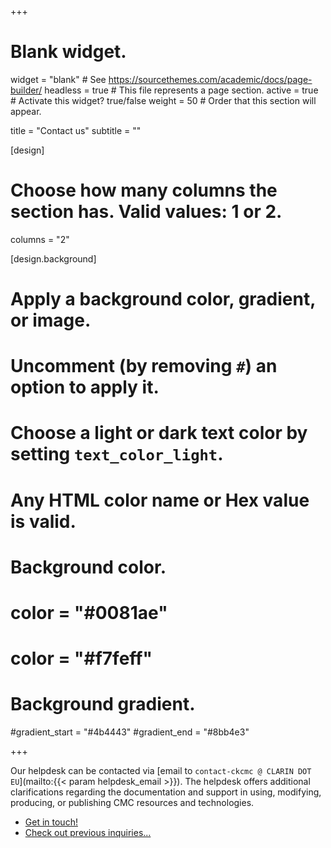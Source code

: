 +++
# Blank widget.
widget = "blank"  # See https://sourcethemes.com/academic/docs/page-builder/
headless = true  # This file represents a page section.
active = true  # Activate this widget? true/false
weight = 50  # Order that this section will appear.

title = "Contact us"
subtitle = ""

[design]
  # Choose how many columns the section has. Valid values: 1 or 2.
  columns = "2"

[design.background]
  # Apply a background color, gradient, or image.
  #   Uncomment (by removing `#`) an option to apply it.
  #   Choose a light or dark text color by setting `text_color_light`.
  #   Any HTML color name or Hex value is valid.

  # Background color.
  # color = "#0081ae"
  # color = "#f7feff"
  
  # Background gradient.
  #gradient_start = "#4b4443"
  #gradient_end = "#8bb4e3"
  
+++

Our helpdesk can be contacted via [email to `contact-ckcmc @ CLARIN DOT
EU`](mailto:{{< param helpdesk_email >}}). The helpdesk offers additional
clarifications regarding the documentation and support in using, modifying,
producing, or publishing CMC resources and technologies.

<ul class="cta-group">
  <li>
    <a href="mailto:{{< param helpdesk_email >}}" class="btn btn-primary px-3 py-3">Get in touch!</a>
  </li>
  <li>
    <a href="https://gitlab.com/ckcmc/service_desk/-/issues/?sort=created_date&state=all" >
      Check out previous inquiries...<i class="fas fa-angle-right"></i>
    </a>
  </li>
</ul>
